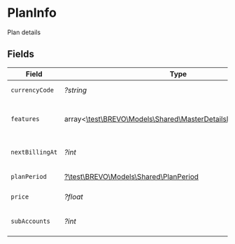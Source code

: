 # PlanInfo

Plan details


## Fields

| Field                                                                                                                  | Type                                                                                                                   | Required                                                                                                               | Description                                                                                                            |
| ---------------------------------------------------------------------------------------------------------------------- | ---------------------------------------------------------------------------------------------------------------------- | ---------------------------------------------------------------------------------------------------------------------- | ---------------------------------------------------------------------------------------------------------------------- |
| `currencyCode`                                                                                                         | *?string*                                                                                                              | :heavy_minus_sign:                                                                                                     | Plan currency                                                                                                          |
| `features`                                                                                                             | array<[\test\BREVO\Models\Shared\MasterDetailsResponseFeatures](../../models/shared/MasterDetailsResponseFeatures.md)> | :heavy_minus_sign:                                                                                                     | List of provided features in the plan                                                                                  |
| `nextBillingAt`                                                                                                        | *?int*                                                                                                                 | :heavy_minus_sign:                                                                                                     | Timestamp of next billing date                                                                                         |
| `planPeriod`                                                                                                           | [?\test\BREVO\Models\Shared\PlanPeriod](../../models/shared/PlanPeriod.md)                                             | :heavy_minus_sign:                                                                                                     | Plan period type                                                                                                       |
| `price`                                                                                                                | *?float*                                                                                                               | :heavy_minus_sign:                                                                                                     | Plan amount                                                                                                            |
| `subAccounts`                                                                                                          | *?int*                                                                                                                 | :heavy_minus_sign:                                                                                                     | Number of sub-accounts                                                                                                 |